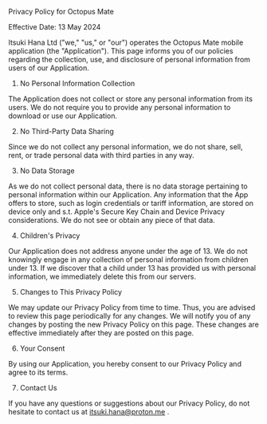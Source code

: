 Privacy Policy for Octopus Mate

Effective Date: 13 May 2024

Itsuki Hana Ltd ("we," "us," or "our") operates the Octopus Mate mobile application (the "Application"). This page informs you of our policies regarding the collection, use, and disclosure of personal information from users of our Application.

1. No Personal Information Collection

The Application does not collect or store any personal information from its users. We do not require you to provide any personal information to download or use our Application.

2. No Third-Party Data Sharing

Since we do not collect any personal information, we do not share, sell, rent, or trade personal data with third parties in any way.

3. No Data Storage

As we do not collect personal data, there is no data storage pertaining to personal information within our Application. Any information that the App offers to store, such as login credentials or tariff information, are stored on device only and s.t. Apple's Secure Key Chain and Device Privacy considerations. We do not see or obtain any piece of that data.

4. Children's Privacy

Our Application does not address anyone under the age of 13. We do not knowingly engage in any collection of personal information from children under 13. If we discover that a child under 13 has provided us with personal information, we immediately delete this from our servers.

5. Changes to This Privacy Policy

We may update our Privacy Policy from time to time. Thus, you are advised to review this page periodically for any changes. We will notify you of any changes by posting the new Privacy Policy on this page. These changes are effective immediately after they are posted on this page.

6. Your Consent

By using our Application, you hereby consent to our Privacy Policy and agree to its terms.

7. Contact Us

If you have any questions or suggestions about our Privacy Policy, do not hesitate to contact us at itsuki.hana@proton.me .
